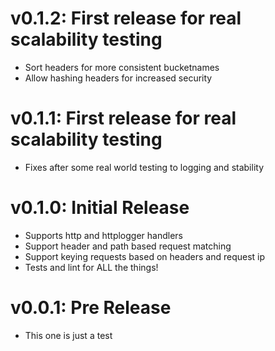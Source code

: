 # v0.1.2: First release for real scalability testing
  - Sort headers for more consistent bucketnames
  - Allow hashing headers for increased security

# v0.1.1: First release for real scalability testing
 - Fixes after some real world testing to logging and stability

# v0.1.0: Initial Release
- Supports http and httplogger handlers
- Support header and path based request matching
- Support keying requests based on headers and request ip
- Tests and lint for ALL the things!

# v0.0.1: Pre Release
- This one is just a test
